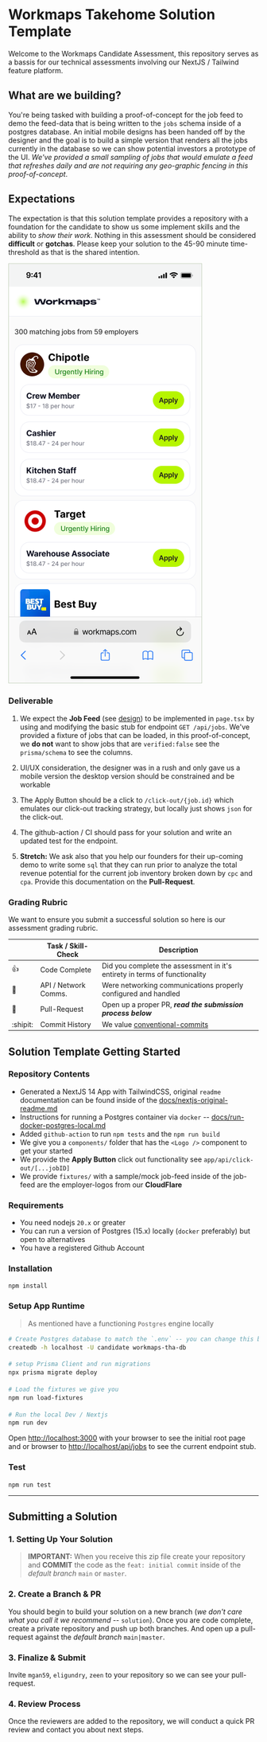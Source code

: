 # Workmaps Takehome Solution Template

Welcome to the Workmaps Candidate Assessment, this repository serves as a bassis for our technical assessments involving our NextJS / Tailwind feature platform.

## What are we building?

You're being tasked with building a proof-of-concept for the job feed to demo the feed-data that is being written to the `jobs` schema inside of a postgres database.  An initial mobile designs has been handed off by the designer and the goal is to build a simple version that renders all the jobs currently in the database so we can show potential investors a prototype of the UI.  _We've provided a small sampling of jobs that would emulate a feed that refreshes daily and are not requiring any geo-graphic fencing in this proof-of-concept_.


## Expectations

The expectation is that this solution template provides a repository with a foundation for the candidate to show us some implement skills and the ability to _show their work_.  Nothing in this assessment should be considered __difficult__ or __gotchas__.  Please keep your solution to the 45-90 minute time-threshold as that is the shared intention.

![workmaps-mobile-screen](./docs/media/workmaps-mobile-screen.png)

### Deliverable

1. We expect the __Job Feed__ (see [design](https://www.figma.com/file/yRVkiNHfm6c00RT3HLOyiv/FrontEnd-UI---Mobile?type=design&node-id=8%3A108&mode=dev&t=LSEeN6Z6QOZ224OS-1)) to be implemented in `page.tsx` by using and modifying the basic stub for endpoint `GET /api/jobs`. We've provided a fixture of jobs that can be loaded, in this proof-of-concept, we __do not__ want to show jobs that are `verified:false` see the `prisma/schema` to see the columns.

2. UI/UX consideration, the designer was in a rush and only gave us a mobile version the desktop version should be constrained and be workable

3. The Apply Button should be a click to `/click-out/{job.id}` which emulates our click-out tracking strategy, but locally just shows `json` for the click-out.

4. The github-action / CI should pass for your solution and write an updated test for the endpoint.

5. __Stretch:__ We ask also that you help our founders for their up-coming demo to write some `sql` that they can run prior to analyze the total revenue potential for the current job inventory broken down by `cpc` and `cpa`.  Provide this documentation on the __Pull-Request__.

### Grading Rubric

We want to ensure you submit a successful solution so here is our assessment grading rubric.

|  | Task / Skill-Check   | Description                                                                         |
|---|-------------------|-------------------------------------------------------------------------------------|
| :thumbsup: | Code Complete        | Did you complete the assessment in it's entirety in terms of functionality          |
| :satellite: | API / Network Comms. | Were networking communications properly configured and handled                                 |
| :thought_balloon: | Pull-Request         | Open up a proper PR, **_read the submission process below_**                            |
| :shipit: | Commit History       | We value [conventional-commits](https://www.conventionalcommits.org/en/v1.0.0)      |

## Solution Template Getting Started

### Repository Contents

- Generated a NextJS 14 App with TailwindCSS, original `readme` documentation can be found inside of the [docs/nextjs-original-readme.md](./docs/nextjs-original-readme.md) 
- Instructions for running a Postgres container via `docker` -- [docs/run-docker-postgres-local.md](./docs/run-docker-postgres-local.md)
- Added `github-action` to run `npm tests` and the `npm run build`
- We give you a `components/` folder that has the `<Logo />` component to get your started
- We provide the __Apply Button__ click out functionality see `app/api/click-out/[...jobID]`
- We provide `fixtures/` with a sample/mock job-feed inside of the job-feed are the employer-logos from our __CloudFlare__


### Requirements

- You need nodejs `20.x` or greater
- You can run a version of Postgres (15.x) locally (`docker` preferably) but open to alternatives
- You have a registered Github Account


### Installation

```shell
npm install
```

### Setup App Runtime

> As mentioned have a functioning `Postgres` engine locally

```bash
# Create Postgres database to match the `.env` -- you can change this but we provide `docker`
createdb -h localhost -U candidate workmaps-tha-db

# setup Prisma Client and run migrations
npx prisma migrate deploy

# Load the fixtures we give you
npm run load-fixtures

# Run the local Dev / Nextjs
npm run dev
```

Open [http://localhost:3000](http://localhost:3000) with your browser to see the initial root page and or browser to [http://localhost/api/jobs](http://localhost:3000/api/jobs) to see the current endpoint stub.


### Test

```shell
npm run test
```

---

## Submitting a Solution

### 1. Setting Up Your Solution

> __IMPORTANT:__ When you receive this zip file create your repository and __COMMIT__ the code as the `feat: initial commit` inside of the _default branch_ `main` or `master`.

### 2. Create a Branch & PR

You should begin to build your solution on a new branch (_we don't care what you call it we recommend_ --  `solution`).  Once you are code complete, create a private repository and push up both branches.  And open up a pull-request against the _default branch_ `main|master`.

### 3. Finalize & Submit

Invite `mgan59`, `eligundry`, `zeen` to your repository so we can see your pull-request.

### 4. Review Process

Once the reviewers are added to the repository, we will conduct a quick PR review and contact you about next steps.
